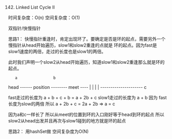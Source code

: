 142. Linked List Cycle II

时间复杂度：O(n)
空间复杂度：O(1)

双指针/快慢指针

思路1：
快慢指针重逢时，肯定出现环了。要确定是否是环的起点，需要另外一个慢指针从head开始遍历，slow1和slow2重逢的点就是
环的起点。因为fast是slow1速度的两倍，走过的长度也是slow1的两倍。

此时我们声明一个slow2从head开始遍历，知道slow1和slow2重逢那么就是环的起点。


       a                b
head ------ position -------- meet ----
		|		      |
		|		      |
  		 --------------------- 
                         c

fast走过的长度为  a + b + c + b = a + 2b + c
slow1走过的长度为 a + b
因为 fast长度为slow的两倍
所以 a + 2b + c = 2a + 2b  => a = c

因为a和c一样长了 所以从meet的位置到环的入口刚好等于head到环的起点
所以slow2从head出发并且再次与slow1碰到的地方就是环的起点


思路2：
用hashSet做
空间复杂度为O(N)
